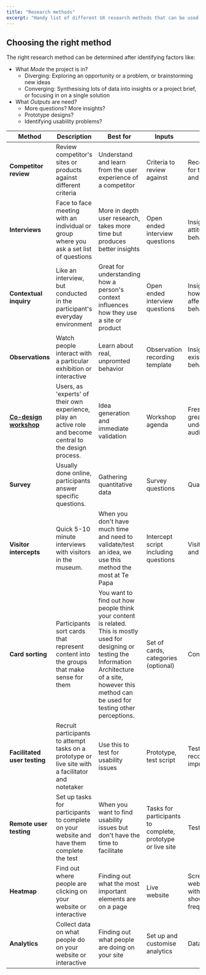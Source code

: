```yaml
---
title: "Research methods"
excerpt: "Handy list of different UX research methods that can be used for diverging or converging tasks."
---
```


## Choosing the right method

The right research method can be determined after identifying factors like:

- What *Mode* the project is in?
  - Diverging: Exploring an opportunity or a problem, or brainstorming new ideas
  - Converging: Synthesising lots of data into insights or a project brief, or focusing in on a single solution 
- What *Outputs* are need?
  - More questions? More insights?
  - Prototype designs?
  - Identifying usability problems?  

| Method                       | Description                                                                                                | Best for                                                                                                                                                                                                           | Inputs                                                     | Outputs                                                           | Mode       |
|------------------------------|------------------------------------------------------------------------------------------------------------|--------------------------------------------------------------------------------------------------------------------------------------------------------------------------------------------------------------------|------------------------------------------------------------|-------------------------------------------------------------------|------------|
| **Competitor review**        | Review competitor's sites or products against different criteria                                            | Understand and learn from the user experience of a competitor                                                                                                                                                                              | Criteria to review against                                                   | Recommendations for things to avoid and things to do              | Diverging  |
| **Interviews**               | Face to face meeting with an individual or group where you ask a set list of questions                     | More in depth user research, takes more time but produces better insights                                                                                                                                          | Open ended interview questions                                                  | Insights about attitudes and past behaviour                                    | Diverging  |
| **Contextual inquiry**       | Like an interview, but conducted in the participant's everyday environment                   | Great for understanding how a person's context influences how they use a site or product                                                                                                                    | Open ended interview questions                             | Insights about how environment affects people's behaviour                                    | Diverging  |
| **Observations**             | Watch people interact with a particular exhibition or interactive                                          | Learn about real, unpromted behavior                                                                                                                                                                          | Observation recording template                             | Insights about existing user behaviour                                    | Diverging  |
| [**Co-design workshop**](http://www.designkit.org/methods/33)       | Users, as 'experts' of their own experience, play an active role and become central to the design process. | Idea generation and immediate validation                                                                                                                                                                           | Workshop agenda                                        | Fresh ideas, greater understanding of audience                    | Diverging  |
| **Survey**                   | Usually done online, participants answer specific questions.                                            | Gathering quantitative data                                                                                                                                                                                       | Survey questions                                                  | Quantitative data                                                 | Both       |
| **Visitor intercepts**       | Quick 5-10 minute interviews with visitors in the museum.                                                  | When you don't have much time and need to validate/test an idea, we use this method the most at Te Papa                                                                                                                              | Intercept script including questions                       | Visitors attitudes and perceptions                                | Converging |
| **Card sorting**             | Participants sort cards that represent content into the groups that make sense for them                    | You want to find out how people think your content is related. This is mostly used for designing or testing the Information Architecture of a site, however this method can be used for testing other perceptions. | Set of cards, categories (optional)                        | Content groupings                                                 | Converging |
| **Facilitated user testing** | Recruit participants to attempt tasks on a prototype or live site with a facilitator and notetaker         | Use this to test for usability issues                                                                                                                                                                              | Prototype, test script                                     | Test findings and recommended improvements                        | Converging |
| **Remote user testing**      | Set up tasks for participants to complete on your website and have them complete the test                  | When you want to find usability issues but don't have the time to facilitate                                                                                                                                       | Tasks for participants to complete, prototype or live site | Test videos                                                       | Converging |
| **Heatmap**                  | Find out where people are clicking on your website or interactive                                          | Finding out what the most important elements are on a page                                                                                                                                                         | Live website                                               | Screenshot of website pages with overlays showing click frequency | Converging |
| **Analytics**                | Collect data on what people do on your website or interactive                                              | Finding out what people are doing on your site                                                                                                                                                                     | Set up and customise analytics                             | Data                                                              | Converging |
